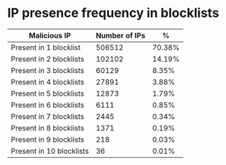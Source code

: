# IP presence frequency in blocklists
| Malicious IP | Number of IPs | % |
|----|----|----|
| Present in 1 blocklist | 506512 | 70.38% |
| Present in 2 blocklists | 102102 | 14.19% |
| Present in 3 blocklists | 60129 | 8.35% |
| Present in 4 blocklists | 27891 | 3.88% |
| Present in 5 blocklists | 12873 | 1.79% |
| Present in 6 blocklists | 6111 | 0.85% |
| Present in 7 blocklists | 2445 | 0.34% |
| Present in 8 blocklists | 1371 | 0.19% |
| Present in 9 blocklists | 218 | 0.03% |
| Present in 10 blocklists | 36 | 0.01% |
